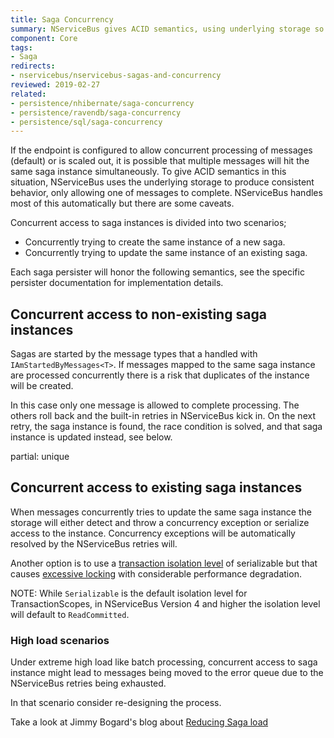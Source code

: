 ```yaml
---
title: Saga Concurrency
summary: NServiceBus gives ACID semantics, using underlying storage so only one worker thread hitting a saga instance can commit.
component: Core
tags:
- Saga
redirects:
- nservicebus/nservicebus-sagas-and-concurrency
reviewed: 2019-02-27
related:
- persistence/nhibernate/saga-concurrency
- persistence/ravendb/saga-concurrency
- persistence/sql/saga-concurrency
---
```


If the endpoint is configured to allow concurrent processing of messages (default) or is scaled out, it is possible that multiple messages will hit the same saga instance simultaneously. To give ACID semantics in this situation, NServiceBus uses the underlying storage to produce consistent behavior, only allowing one of messages to complete. NServiceBus handles most of this automatically but there are some caveats.

Concurrent access to saga instances is divided into two scenarios;

 * Concurrently trying to create the same instance of a new saga.
 * Concurrently trying to update the same instance of an existing saga.

Each saga persister will honor the following semantics, see the specific persister documentation for implementation details.

## Concurrent access to non-existing saga instances

Sagas are started by the message types that a handled with `IAmStartedByMessages<T>`. If messages mapped to the same saga instance are processed concurrently there is a risk that duplicates of the instance will be created.

In this case only one message is allowed to complete processing. The others roll back and the built-in retries in NServiceBus kick in. On the next retry, the saga instance is found, the race condition is solved, and that saga instance is updated instead, see below.

partial: unique

## Concurrent access to existing saga instances

When messages concurrently tries to update the same saga instance the storage will either detect and throw a concurrency exception or serialize access to the instance. Concurrency exceptions will be automatically resolved by the NServiceBus retries will.

Another option is to use a [transaction isolation level](https://msdn.microsoft.com/en-us/library/system.transactions.isolationlevel.aspx) of serializable but that causes [excessive locking](https://docs.microsoft.com/en-us/sql/t-sql/statements/set-transaction-isolation-level-transact-sql) with considerable performance degradation.

NOTE: While `Serializable` is the default isolation level for TransactionScopes, in NServiceBus Version 4 and higher the isolation level will default to `ReadCommitted`.


### High load scenarios

Under extreme high load like batch processing, concurrent access to saga instance might lead to messages being moved to the error queue due to the NServiceBus retries being exhausted.

In that scenario consider re-designing the process.

Take a look at Jimmy Bogard's blog about [Reducing Saga load](https://lostechies.com/jimmybogard/2014/02/27/reducing-nservicebus-saga-load/)
